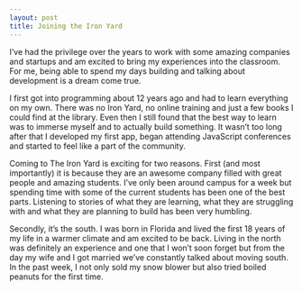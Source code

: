```yaml
---
layout: post
title: Joining the Iron Yard
---
```


I’ve had the privilege over the years to work with some amazing companies and startups and am excited to bring my experiences into the classroom. For me, being able to spend my days building and talking about development is a dream come true.

<!--more-->

I first got into programming about 12 years ago and had to learn everything on my own. There was no Iron Yard, no online training and just a few books I could find at the library. Even then I still found that the best way to learn was to immerse myself and to actually build something. It wasn’t too long after that I developed my first app, began attending JavaScript conferences and started to feel like a part of the community.

Coming to The Iron Yard is exciting for two reasons. First (and most importantly) it is because they are an awesome company filled with great people and amazing students. I’ve only been around campus for a week but spending time with some of the current students has been one of the best parts. Listening to stories of what they are learning, what they are struggling with and what they are planning to build has been very humbling.

Secondly, it’s the south. I was born in Florida and lived the first 18 years of my life in a warmer climate and am excited to be back. Living in the north was definitely an experience and one that I won’t soon forget but from the day my wife and I got married we’ve constantly talked about moving south. In the past week, I not only sold my snow blower but also tried boiled peanuts for the first time.
